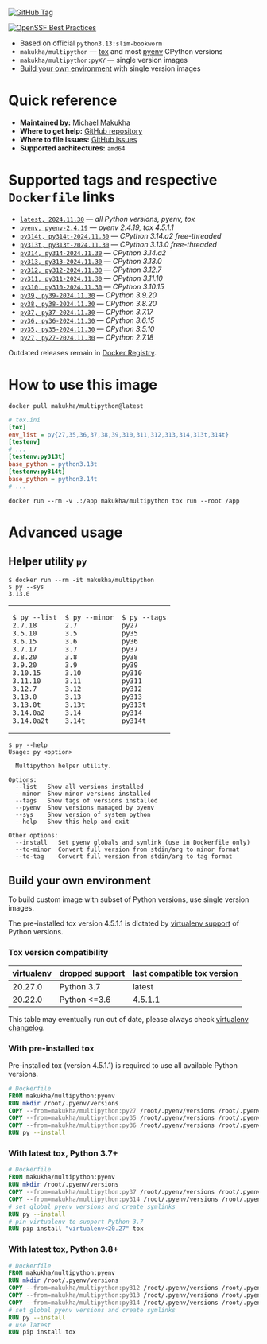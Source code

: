 [![GitHub Tag](https://img.shields.io/github/v/tag/makukha/multipython?label=GitHub%20Tag)](https://github.com/makukha/multipython)

[![OpenSSF Best Practices](https://www.bestpractices.dev/projects/9755/badge)](https://www.bestpractices.dev/projects/9755)

* Based on official `python3.13:slim-bookworm`
* `makukha/multipython` — [tox](https://tox.wiki) and most [pyenv](https://github.com/pyenv/pyenv) CPython versions
* `makukha/multipython:pyXY` — single version images
* [Build your own environment](https://github.com/makukha/multipython?tab=readme-ov-file#build-your-own-environment) with single version images


# Quick reference

* **Maintained by:** [Michael Makukha](https://github.com/makukha)
* **Where to get help:** [GitHub repository](https://github.com/makukha/multipython)
* **Where to file issues:** [GitHub issues](https://github.com/makukha/multipython/issues)
* **Supported architectures:** `amd64`


# Supported tags and respective `Dockerfile` links

* [`latest, 2024.11.30`](https://github.com/makukha/multipython/blob/v2024.11.30/Dockerfile) — *all Python versions, pyenv, tox*
* [`pyenv, pyenv-2.4.19`](https://github.com/makukha/multipython/blob/v2024.11.30/Dockerfile) — *pyenv 2.4.19, tox 4.5.1.1*
* [`py314t, py314t-2024.11.30`](https://github.com/makukha/multipython/blob/v2024.11.30/Dockerfile) — *CPython 3.14.a2 free-threaded*
* [`py313t, py313t-2024.11.30`](https://github.com/makukha/multipython/blob/v2024.11.30/Dockerfile) — *CPython 3.13.0 free-threaded*
* [`py314, py314-2024.11.30`](https://github.com/makukha/multipython/blob/v2024.11.30/Dockerfile) — *CPython 3.14.a2*
* [`py313, py313-2024.11.30`](https://github.com/makukha/multipython/blob/v2024.11.30/Dockerfile) — *CPython 3.13.0*
* [`py312, py312-2024.11.30`](https://github.com/makukha/multipython/blob/v2024.11.30/Dockerfile) — *CPython 3.12.7*
* [`py311, py311-2024.11.30`](https://github.com/makukha/multipython/blob/v2024.11.30/Dockerfile) — *CPython 3.11.10*
* [`py310, py310-2024.11.30`](https://github.com/makukha/multipython/blob/v2024.11.30/Dockerfile) — *CPython 3.10.15*
* [`py39, py39-2024.11.30`](https://github.com/makukha/multipython/blob/v2024.11.30/Dockerfile) — *CPython 3.9.20*
* [`py38, py38-2024.11.30`](https://github.com/makukha/multipython/blob/v2024.11.30/Dockerfile) — *CPython 3.8.20*
* [`py37, py37-2024.11.30`](https://github.com/makukha/multipython/blob/v2024.11.30/Dockerfile) — *CPython 3.7.17*
* [`py36, py36-2024.11.30`](https://github.com/makukha/multipython/blob/v2024.11.30/Dockerfile) — *CPython 3.6.15*
* [`py35, py35-2024.11.30`](https://github.com/makukha/multipython/blob/v2024.11.30/Dockerfile) — *CPython 3.5.10*
* [`py27, py27-2024.11.30`](https://github.co-m/makukha/multipython/blob/v2024.11.30/Dockerfile) — *CPython 2.7.18*


Outdated releases remain in [Docker Registry](https://hub.docker.com/r/makukha/multipython/tags).


# How to use this image

```shell
docker pull makukha/multipython@latest
```

```ini
# tox.ini
[tox]
env_list = py{27,35,36,37,38,39,310,311,312,313,314,313t,314t}
[testenv]
# ...
[testenv:py313t]
base_python = python3.13t
[testenv:py314t]
base_python = python3.14t
# ...
```

```shell
docker run --rm -v .:/app makukha/multipython tox run --root /app
```

# Advanced usage

## Helper utility `py`

```shell
$ docker run --rm -it makukha/multipython
$ py --sys
3.13.0
```

<table>
<tr>
<td>

```shell
$ py --list
2.7.18
3.5.10
3.6.15
3.7.17
3.8.20
3.9.20
3.10.15
3.11.10
3.12.7
3.13.0
3.13.0t
3.14.0a2
3.14.0a2t
```
</td>
<td>

```shell
$ py --minor
2.7
3.5
3.6
3.7
3.8
3.9
3.10
3.11
3.12
3.13
3.13t
3.14
3.14t
```
</td>
<td>

```shell
$ py --tags
py27
py35
py36
py37
py38
py39
py310
py311
py312
py313
py313t
py314
py314t
```
</td>
</tr>
</table>

```shell
$ py --help
Usage: py <option>

  Multipython helper utility.

Options:
  --list   Show all versions installed
  --minor  Show minor versions installed
  --tags   Show tags of versions installed
  --pyenv  Show versions managed by pyenv
  --sys    Show version of system python
  --help   Show this help and exit

Other options:
  --install   Set pyenv globals and symlink (use in Dockerfile only)
  --to-minor  Convert full version from stdin/arg to minor format
  --to-tag    Convert full version from stdin/arg to tag format
```

## Build your own environment

To build custom image with subset of Python versions, use single version images.

The pre-installed tox version 4.5.1.1 is dictated by [virtualenv support](https://virtualenv.pypa.io/en/latest/changelog.html) of Python versions.

### Tox version compatibility

| virtualenv | dropped support | last compatible tox version |
|------------|-----------------|-----------------------------|
| 20.27.0    | Python 3.7      | latest                      |
| 20.22.0    | Python <=3.6    | 4.5.1.1                     |

This table may eventually run out of date, please always check [virtualenv changelog](https://virtualenv.pypa.io/en/latest/changelog.html).

### With pre-installed tox

Pre-installed tox (version 4.5.1.1) is required to use all available Python versions.

```Dockerfile
# Dockerfile
FROM makukha/multipython:pyenv
RUN mkdir /root/.pyenv/versions
COPY --from=makukha/multipython:py27 /root/.pyenv/versions /root/.pyenv/versions/
COPY --from=makukha/multipython:py35 /root/.pyenv/versions /root/.pyenv/versions/
COPY --from=makukha/multipython:py36 /root/.pyenv/versions /root/.pyenv/versions/
RUN py --install
```

### With latest tox, Python 3.7+

```Dockerfile
# Dockerfile
FROM makukha/multipython:pyenv
RUN mkdir /root/.pyenv/versions
COPY --from=makukha/multipython:py37 /root/.pyenv/versions /root/.pyenv/versions/
COPY --from=makukha/multipython:py314 /root/.pyenv/versions /root/.pyenv/versions/
# set global pyenv versions and create symlinks
RUN py --install
# pin virtualenv to support Python 3.7
RUN pip install "virtualenv<20.27" tox
```

### With latest tox, Python 3.8+

```Dockerfile
# Dockerfile
FROM makukha/multipython:pyenv
RUN mkdir /root/.pyenv/versions
COPY --from=makukha/multipython:py312 /root/.pyenv/versions /root/.pyenv/versions/
COPY --from=makukha/multipython:py313 /root/.pyenv/versions /root/.pyenv/versions/
COPY --from=makukha/multipython:py314 /root/.pyenv/versions /root/.pyenv/versions/
# set global pyenv versions and create symlinks
RUN py --install
# use latest
RUN pip install tox
```
